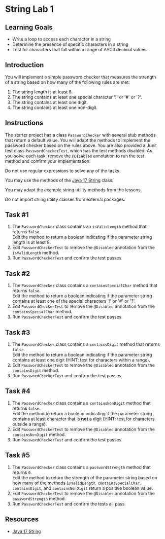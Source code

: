 # String Lab 1

## Learning Goals

- Write a loop to access each character in a string
- Determine the presence of specific characters in a string
- Test for characters that fall within a range of ASCII decimal values

## Introduction

You will implement a simple password checker that measures
the strength of a string based on how many of the following rules are met:

1. The string length is at least 8.
2. The string contains at least one special character '!' or '#' or '?'.
3. The string contains at least one digit.
4. The string contains at least one non-digit.


## Instructions

The starter project has a class `PasswordChecker` with several stub methods that return
a default value.  You will adapt the methods to implement the password checker based on the
rules above.   You are also provided a Junit test class `PasswordCheckerTest`, which
has the test methods disabled.  As you solve each task, remove the `@Disabled` annotation
to run the test method and confirm your implementation.

Do not use regular expressions to solve any of the tasks.

You may use the methods of the [Java 17 String](https://docs.oracle.com/en/java/javase/17/docs/api/java.base/java/lang/String.html) class.

You may adapt the example string utility methods from the lessons.

Do not import string utility classes from external packages.

## Task #1

1. The `PasswordChecker` class contains an `isValidLength` method that returns `false`.  
   Edit the method to return a boolean indicating if the parameter string length is at least 8.
2. Edit `PasswordCheckerTest` to remove the `@Disabled` annotation from the `isValidLength` method.
3. Run `PasswordCheckerTest` and confirm the test passes.

## Task #2

1. The `PasswordChecker` class contains a `containsSpecialChar` method that returns `false`.   
   Edit the method to return a boolean indicating if the parameter string contains at least one
   of the special characters '!' or '#' or '?'.
2. Edit `PasswordCheckerTest` to remove the `@Disabled` annotation from the `containsSpecialChar` method.
3. Run `PasswordCheckerTest` and confirm the test passes.

## Task #3

1. The `PasswordChecker` class contains a `containsDigit` method that returns `false`.   
   Edit the method to return a boolean indicating if the parameter string contains at least one digit
   (HINT: test for characters within a range).
2. Edit `PasswordCheckerTest` to remove the `@Disabled` annotation from the `containsDigit` method.
3. Run `PasswordCheckerTest` and confirm the test passes.

## Task #4

1. The `PasswordChecker` class contains a `containsNonDigit` method that returns `false`.   
   Edit the method to return a boolean indicating if the parameter string contains at least
   character that is **not** a digit (HINT: test for characters outside a range).
2. Edit `PasswordCheckerTest` to remove the `@Disabled` annotation from the `containsNonDigit` method.
3. Run `PasswordCheckerTest` and confirm the test passes.

## Task #5

1. The `PasswordChecker` class contains a `passwordStrength` method that returns `0`.   
   Edit the method to return the strength of the parameter string based on how many
   of the methods `isValidLength`, `containsSpecialChar`, `containsDigit`, and `containsNonDigit`
   return a positive boolean value.
2. Edit `PasswordCheckerTest` to remove the `@Disabled` annotation from the `passwordStrength` method.
3. Run `PasswordCheckerTest` and confirm the tests all pass.


## Resources

- [Java 17 String](https://docs.oracle.com/en/java/javase/17/docs/api/java.base/java/lang/String.html)


